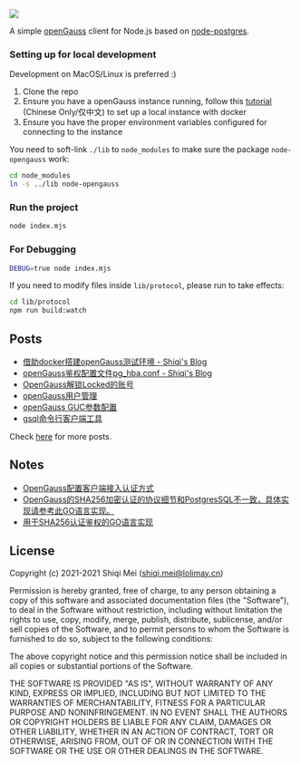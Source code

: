 ![](https://socialify.git.ci/lolimay/node-opengauss/image?description=1&descriptionEditable=Non-blocking%20openGauss%20driver%20for%20Node.js&font=KoHo&language=1&owner=1&pattern=Circuit%20Board&theme=Light)

A simple [openGauss](https://opengauss.org) client for Node.js based on [node-postgres](https://github.com/brianc/node-postgres).

### Setting up for local development

Development on MacOS/Linux is preferred :)

1. Clone the repo
2. Ensure you have a openGauss instance running, follow this [tutorial](https://www.lolimay.cn/2021/02/19/opengauss/%E4%BD%BF%E7%94%A8docker%E7%8E%AF%E5%A2%83%E6%90%AD%E5%BB%BAOpen%20Gauss%E7%8E%AF%E5%A2%83/) (Chinese Only/仅中文) to set up a local instance with docker
3. Ensure you have the proper environment variables configured for connecting to the instance

You need to soft-link `./lib` to `node_modules` to make sure the package `node-opengauss` work:

```bash
cd node_modules
ln -s ../lib node-opengauss
```

### Run the project

```bash
node index.mjs
```

### For Debugging

```bash
DEBUG=true node index.mjs
```

If you need to modify files inside `lib/protocol`, please run to take effects:

```bash
cd lib/protocol
npm run build:watch
```

## Posts

- [借助docker搭建openGauss测试环境 - Shiqi's Blog](https://www.lolimay.cn/2021/02/19/opengauss/%E4%BD%BF%E7%94%A8docker%E7%8E%AF%E5%A2%83%E6%90%AD%E5%BB%BAOpen%20Gauss%E7%8E%AF%E5%A2%83/)
- [openGauss鉴权配置文件pg_hba.conf - Shiqi's Blog](https://www.lolimay.cn/2021/02/23/opengauss/openGauss%E9%89%B4%E6%9D%83%E9%85%8D%E7%BD%AE%E6%96%87%E4%BB%B6pg_hba.conf/)
- [OpenGauss解锁Locked的账号](https://www.lolimay.cn/2021/05/28/opengauss/OpenGauss%E8%A7%A3%E9%94%81Locked%E7%9A%84%E8%B4%A6%E5%8F%B7/)
- [openGauss用户管理](https://www.lolimay.cn/2021/02/25/opengauss/openGauss%E7%94%A8%E6%88%B7%E7%AE%A1%E7%90%86/)
- [openGauss GUC参数配置](https://www.lolimay.cn/2021/02/25/opengauss/openGauss%20GUC%E5%8F%82%E6%95%B0%E9%85%8D%E7%BD%AE/)
- [gsql命令行客户端工具](https://www.lolimay.cn/2021/02/25/opengauss/gsql%E5%91%BD%E4%BB%A4%E8%A1%8C%E5%AE%A2%E6%88%B7%E7%AB%AF%E5%B7%A5%E5%85%B7/)

Check [here](https://www.lolimay.cn/categories/opengauss/) for more posts.

## Notes

- [OpenGauss配置客户端接入认证方式](https://opengauss.org/zh/docs/1.0.1/docs/Developerguide/%E9%85%8D%E7%BD%AE%E5%AE%A2%E6%88%B7%E7%AB%AF%E6%8E%A5%E5%85%A5%E8%AE%A4%E8%AF%81.html)
- [OpenGauss的SHA256加密认证的协议细节和PostgresSQL不一致，具体实现请参考此GO语言实现。](https://github.com/opengauss-mirror/openGauss-connector-go-pq/blob/5febca52b422690e85543fcbd56b88d695b8fc30/conn.go#L1298)
- [用于SHA256认证鉴权的GO语言实现](https://github.com/opengauss-mirror/openGauss-connector-go-pq/blob/5febca52b422690e85543fcbd56b88d695b8fc30/rfcdigest.go#L76)

## License

Copyright (c) 2021-2021 Shiqi Mei (shiqi.mei@lolimay.cn)

Permission is hereby granted, free of charge, to any person obtaining a copy
of this software and associated documentation files (the "Software"), to deal
in the Software without restriction, including without limitation the rights
to use, copy, modify, merge, publish, distribute, sublicense, and/or sell
copies of the Software, and to permit persons to whom the Software is
furnished to do so, subject to the following conditions:

The above copyright notice and this permission notice shall be included in
all copies or substantial portions of the Software.

THE SOFTWARE IS PROVIDED "AS IS", WITHOUT WARRANTY OF ANY KIND, EXPRESS OR
IMPLIED, INCLUDING BUT NOT LIMITED TO THE WARRANTIES OF MERCHANTABILITY,
FITNESS FOR A PARTICULAR PURPOSE AND NONINFRINGEMENT. IN NO EVENT SHALL THE
AUTHORS OR COPYRIGHT HOLDERS BE LIABLE FOR ANY CLAIM, DAMAGES OR OTHER
LIABILITY, WHETHER IN AN ACTION OF CONTRACT, TORT OR OTHERWISE, ARISING FROM,
OUT OF OR IN CONNECTION WITH THE SOFTWARE OR THE USE OR OTHER DEALINGS IN
THE SOFTWARE.
